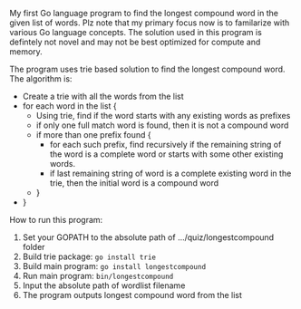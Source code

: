 My first Go language program to find the longest compound word in the given list of words. Plz note that my primary focus now is to familarize with various Go language concepts. The solution used in this program is defintely not novel and may not be best optimized for compute and memory. 

The program uses trie based solution to find the longest compound word. The algorithm is:
- Create a trie with all the words from the list
- for each word in the list {
   * Using trie, find if the word starts with any existing words as prefixes
   * if only one full match word is found, then it is not a compound word
   * if more than one prefix found {
       * for each such prefix, find recursively if the remaining string of the word is a complete word or starts with some other existing words.
       * if last remaining string of word is a complete existing word in the trie, then the initial word is a compound word
   * }
- }

How to run this program:
1. Set your GOPATH to the absolute path of .../quiz/longestcompound folder
2. Build trie package: `go install trie`
3. Build main program: `go install longestcompound`
4. Run main program: `bin/longestcompound`
5. Input the absolute path of wordlist filename
6. The program outputs longest compound word from the list
